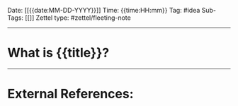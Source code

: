 Date: [[{{date:MM-DD-YYYY}}]]
Time: {{time:HH:mm}}
Tag: #idea
Sub-Tags: [[]]
Zettel type: #zettel/fleeting-note

---

# What is {{title}}?




---
# External References:
